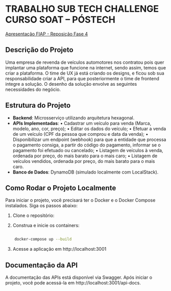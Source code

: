 # TRABALHO SUB TECH CHALLENGE CURSO SOAT – PÓSTECH

[Apresentação FIAP - Reposição Fase 4]()

## Descrição do Projeto

Uma empresa de revenda de veículos automotores nos contratou pois quer implantar uma
plataforma que funcione na internet, sendo assim, temos que criar a plataforma. O time de UX já
está criando os designs, e ficou sob sua responsabilidade criar a API, para que posteriormente o
time de frontend integre a solução. O desenho da solução envolve as seguintes necessidades do
negócio.

## Estrutura do Projeto

-   **Backend**: Microsserviço utilizando arquitetura hexagonal.
-   **APIs Implementadas**:
    • Cadastrar um veículo para venda (Marca, modelo, ano, cor, preço);
    • Editar os dados do veículo;
    • Efetuar a venda de um veículo (CPF da pessoa que comprou e data da venda);
    • Disponibilizar um endpoint (webhook) para que a entidade que processa o pagamento
    consiga, a partir do código do pagamento, informar se o pagamento foi efetuado ou
    cancelado;
    • Listagem de veículos à venda, ordenada por preço, do mais barato para o mais caro;
    • Listagem de veículos vendidos, ordenada por preço, do mais barato para o mais caro.
-   **Banco de Dados**: DynamoDB (simulado localmente com LocalStack).

## Como Rodar o Projeto Localmente

Para iniciar o projeto, você precisará ter o Docker e o Docker Compose instalados. Siga os passos abaixo:

1. Clone o repositório:

<!-- ```bash
   git clone git@github.com:leandradz/vehicle-sales-service.git
   cd vehicle-sales-service
``` -->

2. Construa e inicie os containers:

```bash

    docker-compose up --build
```

3. Acesse a aplicação em http://localhost:3001

## Documentação da API

A documentação das APIs está disponível via Swagger. Após iniciar o projeto, você pode acessá-la em http://localhost:3001/api-docs.
